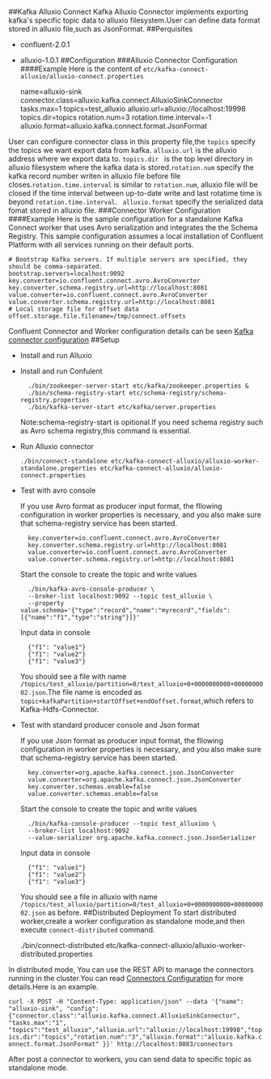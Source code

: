 ##Kafka Alluxio Connect
Kafka Alluxio Connector implements exporting kafka's specific topic data to alluxio filesystem.User can define data format stored in alluxio file,such as JsonFormat.
##Perquisites
- confluent-2.0.1
- alluxio-1.0.1
##Configuration
###Alluxio Connector Configuration 
####Example
Here is the content of `etc/kafka-connect-alluxio/alluxio-connect.properties`
    
	name=alluxio-sink
	connector.class=alluxio.kafka.connect.AlluxioSinkConnector
    tasks.max=1
    topics=test_alluxio
    alluxio.url=alluxio://localhost:19998
    topics.dir=topics
    rotation.num=3
    rotation.time.interval=-1
    alluxio.format=alluxio.kafka.connect.format.JsonFormat

User can configure connector class in this property file,the `topics` specify the topics we want export data from kafka. `alluxio.url` is the alluxio address where we export data to. `topics.dir ` is the top level directory in alluxio filesystem where the kafka data is stored.`rotation.num` specify the kafka record number writen in alluxio file before file closes.`rotation.time.interval` is similar to `rotation.num`, alluxio file will be closed if the time interval between up-to-date write and last rotatime time is beyond `rotation.time.interval`. ` alluxio.format` specify the serialized data fomat stored in alluxio file.
###Connector Worker Configuration
####Example
Here is the sample configuration for a standalone Kafka Connect worker that uses Avro serialization and integrates the the Schema Registry. This sample configuration assumes a local installation of Confluent Platform with all services running on their default ports.
	
	# Bootstrap Kafka servers. If multiple servers are specified, they should be comma-separated.	
	bootstrap.servers=localhost:9092
	key.converter=io.confluent.connect.avro.AvroConverter
	key.converter.schema.registry.url=http://localhost:8081
	value.converter=io.confluent.connect.avro.AvroConverter
	value.converter.schema.registry.url=http://localhost:8081
	# Local storage file for offset data
	offset.storage.file.filename=/tmp/connect.offsets

Confluent Connector and Worker configuration details can be seen [Kafka connector configuration](http://docs.confluent.io/2.0.1/connect/userguide.html#configuring-connectors)
##Setup
- Install and run Alluxio
- Install and run Confulent

    	./bin/zookeeper-server-start etc/kafka/zookeeper.properties &
    	./bin/schema-registry-start etc/schema-registry/schema-registry.properties
    	./bin/kafka-server-start etc/kafka/server.properties
  
	Note:schema-registry-start is opitional.If you need schema registry such as Avro schema registry,this command is essential.

- Run Alluxio connector
  
	`./bin/connect-standalone etc/kafka-connect-alluxio/alluxio-worker-standalone.properties etc/kafka-connect-alluxio/alluxio-connect.properties `
	
- Test with avro console
	
	If you use Avro format as producer input format, the fllowing configuration in worker properties is necessary, and you also make sure that schema-registry service has been started. 
	
	    key.converter=io.confluent.connect.avro.AvroConverter
    	key.converter.schema.registry.url=http://localhost:8081
    	value.converter=io.confluent.connect.avro.AvroConverter
    	value.converter.schema.registry.url=http://localhost:8081

	Start the console to create the topic and write values

    	./bin/kafka-avro-console-producer \
        --broker-list localhost:9092 --topic test_alluxio \
        --property value.schema='{"type":"record","name":"myrecord","fields":[{"name":"f1","type":"string"}]}'

	Input data in console
	
    	{"f1": "value1"}
    	{"f1": "value2"}
    	{"f1": "value3"}

	You should see a file with name `/topics/test_alluxio/partition=0/test_alluxio+0+0000000000+0000000002.json`.The file name is encoded as `topic+kafkaPartition+startOffset+endOoffset.format`,which refers to Kafka-Hdfs-Connector.

- Test with standard producer console and Json format   

	If you use Json format as producer input format, the fllowing configuration in worker properties is necessary, and you also make sure that schema-registry service has been started. 
	
	    key.converter=org.apache.kafka.connect.json.JsonConverter
		value.converter=org.apache.kafka.connect.json.JsonConverter
		key.converter.schemas.enable=false
		value.converter.schemas.enable=false

	Start the console to create the topic and write values

    	./bin/kafka-console-producer --topic test_alluxioo \
		--broker-list localhost:9092 
		--value-serializer org.apache.kafka.connect.json.JsonSerializer

	Input data in console
	
    	{"f1": "value1"}
    	{"f1": "value2"}
    	{"f1": "value3"}

	You should see a file in alluxio with name `/topics/test_alluxio/partition=0/test_alluxio+0+0000000000+0000000002.json` as before.
##Distributed Deployment
To start distributed worker,create a worker configuration as standalone mode,and then execute ` connect-distributed ` command.

    ./bin/connect-distributed etc/kafka-connect-alluxio/alluxio-worker-distributed.properties

In distributed mode, You can use the REST API to manage the connectors running in the cluster.You can read [Connectors Configuration](http://http://docs.confluent.io/2.0.1/connect/userguide.html#getting-started "") for more details.Here is an example.

  `curl -X POST -H "Content-Type: application/json" --data '{"name": "alluxio-sink", "config": {"connector.class":"alluxio.kafka.connect.AlluxioSinkConnector", "tasks.max":"1", "topics":"test_alluxio","alluxio.url":"alluxio://localhost:19998","topics.dir":"topics","rotation.num":"3","alluxio.format":"alluxio.kafka.connect.format.JsonFormat" }}' http://localhost:8083/connectors`

 After post a connector to workers, you can send data to specific topic as standalone mode.